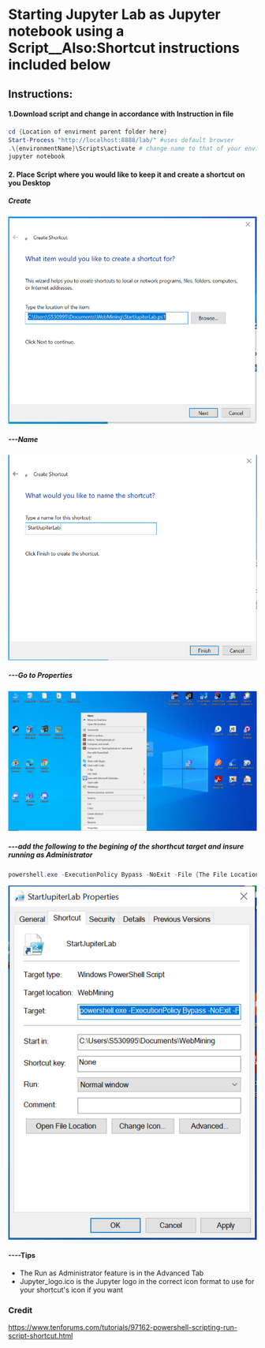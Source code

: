 # Starting Jupyter Lab as Jupyter notebook using a Script__Also:Shortcut instructions included below

## Instructions:

#### 1.Download script and change in accordance with Instruction in file

```Powershell
cd {Location of envirment parent folder here}
Start-Process "http://localhost:8888/lab/" #uses default browser
.\{environmentName}\Scripts\activate # change name to that of your environment
jupyter notebook
```

#### 2. Place Script where you would like to keep it and create a shortcut on you Desktop
##### Create
![](Short1.PNG)

##### ---Name
![](Short2.PNG)

##### ---Go to Properties
![](short3.png)

##### ---add the following to the begining of the shorthcut target and insure running as Administrator
```Powershell
powershell.exe -ExecutionPolicy Bypass -NoExit -File {The File Location of the script that should have already been there}
```
![](short4.PNG)

#### ----Tips
- The Run as Administrator feature is in the Advanced Tab
- Jupyter_logo.ico is the Jupyter logo in the correct icon format to use for your shortcut's icon if you want


### Credit

https://www.tenforums.com/tutorials/97162-powershell-scripting-run-script-shortcut.html
